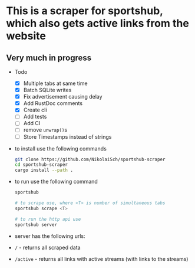 # This is a scraper for sportshub, which also gets active links from the website

## Very much in progress

- Todo

  - [x] Multiple tabs at same time
  - [x] Batch SQLite writes
  - [x] Fix advertisement causing delay
  - [x] Add RustDoc comments
  - [x] Create cli
  - [ ] Add tests
  - [ ] Add CI
  - [ ] remove `unwrap()`s
  - [ ] Store Timestamps instead of strings

- to install use the following commands

  ```bash
  git clone https://github.com/NikolaiSch/sportshub-scraper
  cd sportshub-scraper
  cargo install --path .
  ```

- to run use the following command

  ```bash
  sportshub

  # to scrape use, where <T> is number of simultaneous tabs
  sportshub scrape <T>

  # to run the http api use
  sportshub server
  ```

- server has the following urls:
- `/` - returns all scraped data
- `/active` - returns all links with active streams (with links to the streams)
